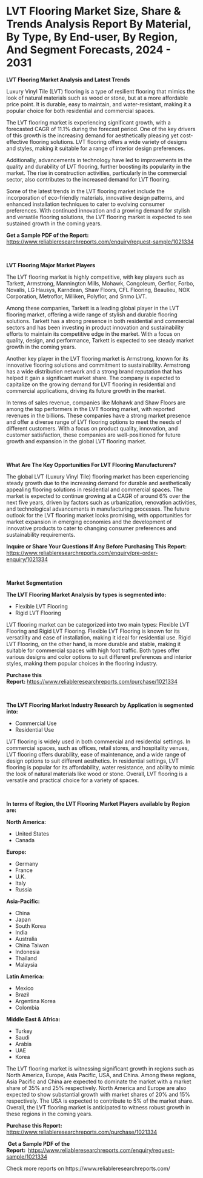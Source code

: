 <p><h1>LVT Flooring Market Size, Share & Trends Analysis Report By Material, By Type, By End-user, By Region, And Segment Forecasts, 2024 - 2031</h1></p><p><strong>LVT Flooring Market Analysis and Latest Trends</strong></p>
<p><p>Luxury Vinyl Tile (LVT) flooring is a type of resilient flooring that mimics the look of natural materials such as wood or stone, but at a more affordable price point. It is durable, easy to maintain, and water-resistant, making it a popular choice for both residential and commercial spaces.</p><p>The LVT flooring market is experiencing significant growth, with a forecasted CAGR of 11.1% during the forecast period. One of the key drivers of this growth is the increasing demand for aesthetically pleasing yet cost-effective flooring solutions. LVT flooring offers a wide variety of designs and styles, making it suitable for a range of interior design preferences.</p><p>Additionally, advancements in technology have led to improvements in the quality and durability of LVT flooring, further boosting its popularity in the market. The rise in construction activities, particularly in the commercial sector, also contributes to the increased demand for LVT flooring.</p><p>Some of the latest trends in the LVT flooring market include the incorporation of eco-friendly materials, innovative design patterns, and enhanced installation techniques to cater to evolving consumer preferences. With continued innovation and a growing demand for stylish and versatile flooring solutions, the LVT flooring market is expected to see sustained growth in the coming years.</p></p>
<p><strong>Get a Sample PDF of the Report:&nbsp;</strong> <a href="https://www.reliableresearchreports.com/enquiry/request-sample/1021334">https://www.reliableresearchreports.com/enquiry/request-sample/1021334</a></p>
<p>&nbsp;</p>
<p><strong>LVT Flooring Major Market Players</strong></p>
<p><p>The LVT flooring market is highly competitive, with key players such as Tarkett, Armstrong, Mannington Mills, Mohawk, Congoleum, Gerflor, Forbo, Novalis, LG Hausys, Karndean, Shaw Floors, CFL Flooring, Beaulieu, NOX Corporation, Metroflor, Milliken, Polyflor, and Snmo LVT. </p><p>Among these companies, Tarkett is a leading global player in the LVT flooring market, offering a wide range of stylish and durable flooring solutions. Tarkett has a strong presence in both residential and commercial sectors and has been investing in product innovation and sustainability efforts to maintain its competitive edge in the market. With a focus on quality, design, and performance, Tarkett is expected to see steady market growth in the coming years.</p><p>Another key player in the LVT flooring market is Armstrong, known for its innovative flooring solutions and commitment to sustainability. Armstrong has a wide distribution network and a strong brand reputation that has helped it gain a significant market share. The company is expected to capitalize on the growing demand for LVT flooring in residential and commercial applications, driving its future growth in the market.</p><p>In terms of sales revenue, companies like Mohawk and Shaw Floors are among the top performers in the LVT flooring market, with reported revenues in the billions. These companies have a strong market presence and offer a diverse range of LVT flooring options to meet the needs of different customers. With a focus on product quality, innovation, and customer satisfaction, these companies are well-positioned for future growth and expansion in the global LVT flooring market.</p></p>
<p>&nbsp;</p>
<p><strong>What Are The Key Opportunities For LVT Flooring Manufacturers?</strong></p>
<p><p>The global LVT (Luxury Vinyl Tile) flooring market has been experiencing steady growth due to the increasing demand for durable and aesthetically appealing flooring solutions in residential and commercial spaces. The market is expected to continue growing at a CAGR of around 6% over the next five years, driven by factors such as urbanization, renovation activities, and technological advancements in manufacturing processes. The future outlook for the LVT flooring market looks promising, with opportunities for market expansion in emerging economies and the development of innovative products to cater to changing consumer preferences and sustainability requirements.</p></p>
<p><strong>Inquire or Share Your Questions If Any Before Purchasing This Report:</strong> <a href="https://www.reliableresearchreports.com/enquiry/pre-order-enquiry/1021334">https://www.reliableresearchreports.com/enquiry/pre-order-enquiry/1021334</a></p>
<p>&nbsp;</p>
<p><strong>Market Segmentation</strong></p>
<p><strong>The LVT Flooring Market Analysis by types is segmented into:</strong></p>
<p><ul><li>Flexible LVT Flooring</li><li>Rigid LVT Flooring</li></ul></p>
<p><p>LVT flooring market can be categorized into two main types: Flexible LVT Flooring and Rigid LVT Flooring. Flexible LVT Flooring is known for its versatility and ease of installation, making it ideal for residential use. Rigid LVT Flooring, on the other hand, is more durable and stable, making it suitable for commercial spaces with high foot traffic. Both types offer various designs and color options to suit different preferences and interior styles, making them popular choices in the flooring industry.</p></p>
<p><strong>Purchase this Report:&nbsp;</strong><a href="https://www.reliableresearchreports.com/purchase/1021334">https://www.reliableresearchreports.com/purchase/1021334</a></p>
<p>&nbsp;</p>
<p><strong>The LVT Flooring Market Industry Research by Application is segmented into:</strong></p>
<p><ul><li>Commercial Use</li><li>Residential Use</li></ul></p>
<p><p>LVT flooring is widely used in both commercial and residential settings. In commercial spaces, such as offices, retail stores, and hospitality venues, LVT flooring offers durability, ease of maintenance, and a wide range of design options to suit different aesthetics. In residential settings, LVT flooring is popular for its affordability, water resistance, and ability to mimic the look of natural materials like wood or stone. Overall, LVT flooring is a versatile and practical choice for a variety of spaces.</p></p>
<p>&nbsp;</p>
<p><strong>In terms of Region, the LVT Flooring Market Players available by Region are:</strong></p>
<p>
    <p> <strong> North America: </strong>
        <ul>
            <li>United States</li>
            <li>Canada</li>
        </ul>
        </p> 
    <p> <strong> Europe: </strong>
        <ul>
            <li>Germany</li>
            <li>France</li>
            <li>U.K.</li>
            <li>Italy</li>
            <li>Russia</li>
        </ul>
        </p> 
    <p> <strong> Asia-Pacific: </strong>
        <ul>
            <li>China</li>
            <li>Japan</li>
            <li>South Korea</li>
            <li>India</li>
            <li>Australia</li>
            <li>China Taiwan</li>
            <li>Indonesia</li>
            <li>Thailand</li>
            <li>Malaysia</li>
        </ul>
        </p> 
    <p> <strong> Latin America: </strong>
        <ul>
            <li>Mexico</li>
            <li>Brazil</li>
            <li>Argentina Korea</li>
            <li>Colombia</li>
        </ul>
        </p> 
    <p> <strong> Middle East & Africa: </strong>
        <ul>
            <li>Turkey</li>
            <li>Saudi</li>
            <li>Arabia</li>
            <li>UAE</li>
            <li>Korea</li>
        </ul>
    </p>
    </p>
<p><p>The LVT flooring market is witnessing significant growth in regions such as North America, Europe, Asia Pacific, USA, and China. Among these regions, Asia Pacific and China are expected to dominate the market with a market share of 35% and 25% respectively. North America and Europe are also expected to show substantial growth with market shares of 20% and 15% respectively. The USA is expected to contribute to 5% of the market share. Overall, the LVT flooring market is anticipated to witness robust growth in these regions in the coming years.</p></p>
<p><strong>Purchase this Report: </strong><a href="https://www.reliableresearchreports.com/purchase/1021334">https://www.reliableresearchreports.com/purchase/1021334</a></p>
<p>&nbsp;<strong>Get a Sample PDF of the Report:&nbsp;&nbsp;</strong><a href="https://www.reliableresearchreports.com/enquiry/request-sample/1021334">https://www.reliableresearchreports.com/enquiry/request-sample/1021334</a></p>
<p><strong></strong></p>
<p>Check more reports on https://www.reliableresearchreports.com/</p>